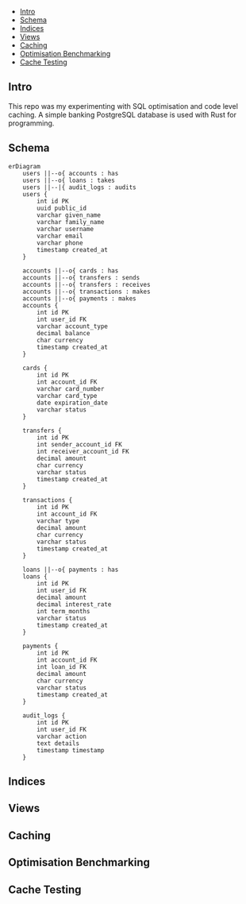 - [Intro](#intro)
- [Schema](#schema)
- [Indices](#indices)
- [Views](#views)
- [Caching](#caching)
- [Optimisation Benchmarking](#optimisation-benchmarking)
- [Cache Testing](#cache-testing)

## Intro
This repo was my experimenting with SQL optimisation and code level caching.
A simple banking PostgreSQL database is used with Rust for programming.

## Schema
```mermaid
erDiagram
    users ||--o{ accounts : has
    users ||--o{ loans : takes
    users ||--|{ audit_logs : audits
    users {
        int id PK
        uuid public_id
        varchar given_name
        varchar family_name
        varchar username
        varchar email
        varchar phone
        timestamp created_at
    }

    accounts ||--o{ cards : has
    accounts ||--o{ transfers : sends
    accounts ||--o{ transfers : receives
    accounts ||--o{ transactions : makes
    accounts ||--o{ payments : makes
    accounts {
        int id PK
        int user_id FK
        varchar account_type
        decimal balance
        char currency
        timestamp created_at
    }

    cards {
        int id PK
        int account_id FK
        varchar card_number
        varchar card_type
        date expiration_date
        varchar status
    }

    transfers {
        int id PK
        int sender_account_id FK
        int receiver_account_id FK
        decimal amount
        char currency
        varchar status
        timestamp created_at
    }

    transactions {
        int id PK
        int account_id FK
        varchar type
        decimal amount
        char currency
        varchar status
        timestamp created_at
    }

    loans ||--o{ payments : has
    loans {
        int id PK
        int user_id FK
        decimal amount
        decimal interest_rate
        int term_months
        varchar status
        timestamp created_at
    }

    payments {
        int id PK
        int account_id FK
        int loan_id FK
        decimal amount
        char currency
        varchar status
        timestamp created_at
    }

    audit_logs {
        int id PK
        int user_id FK
        varchar action
        text details
        timestamp timestamp
    }
```
## Indices
## Views
## Caching
## Optimisation Benchmarking
## Cache Testing
